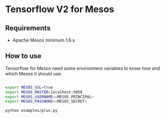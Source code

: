 # Tensorflow V2 for Mesos

## Requirements

- Apache Mesos minimum 1.6.x

## How to use

Tensorflow for Mesos need some environment variables to know how and which Mesos it should use.

```bash

export MESOS_SSL=true
export MESOS_MASTER=localhost:5050
export MESOS_USERNAME=<MESOS_PRINCIPAL>
export MESOS_PASSWORD=<MESOS_SECRET>

python examples/plus.py

```

